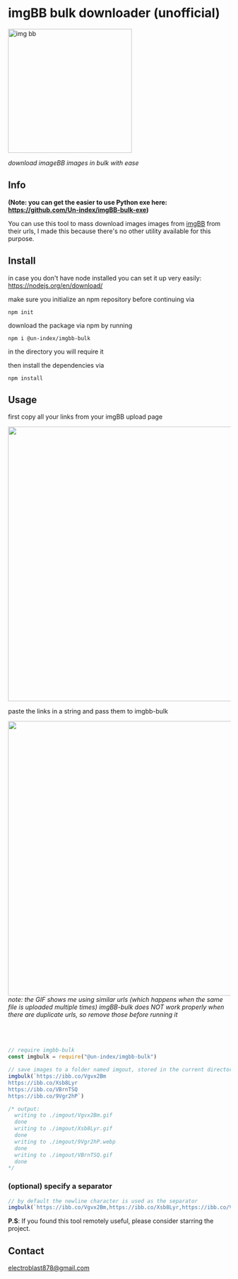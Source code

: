# imgBB bulk downloader (unofficial)
<img src = "https://user-images.githubusercontent.com/68165727/131923011-65df82b2-6520-4228-81dc-6079d4fb6cde.jpg" alt = "img bb" width=280 >

 _download imageBB images in bulk with ease_

## Info
**(Note: you can get the easier to use Python exe here: https://github.com/Un-index/imgBB-bulk-exe)**

You can use this tool to mass download images images from [imgBB](https://imgbb.com/) from their urls,
I made this because there's no other utility available for this purpose.


## Install

in case you don't have node installed you can set it up very easily: https://nodejs.org/en/download/

make sure you initialize an npm repository before continuing via
```
npm init
```

download the package via npm by running 
```
npm i @un-index/imgbb-bulk
```
in the directory you will require it

then install the dependencies via 
```
npm install
```

## Usage

first copy all your links from your imgBB upload page



<img src = "https://user-images.githubusercontent.com/68165727/132007868-764525db-b23d-4099-ba05-48a27b580c3a.gif" width = 620/>

paste the links in a string and pass them to imgbb-bulk

<img src = "https://user-images.githubusercontent.com/68165727/132009542-37dcceea-92e3-485d-8b44-64d276ff8a93.gif" width = 620/>
<i>note: the GIF shows me using similar urls (which happens when the same file is uploaded multiple times) imgBB-bulk does NOT work properly when there are duplicate urls, so remove those before running it</i>
                                                                                                            
                                                                                                            
                                                                                                            
```js
// require imgbb-bulk
const imgbulk = require("@un-index/imgbb-bulk")

// save images to a folder named imgout, stored in the current directory
imgbulk(`https://ibb.co/Vgvx2Bm
https://ibb.co/Xsb8Lyr
https://ibb.co/VBrnTSQ
https://ibb.co/9Vgr2hP`)

/* output: 
  writing to ./imgout/Vgvx2Bm.gif
  done
  writing to ./imgout/Xsb8Lyr.gif
  done
  writing to ./imgout/9Vgr2hP.webp
  done
  writing to ./imgout/VBrnTSQ.gif
  done
*/
```
### (optional) specify a separator

```js
// by default the newline character is used as the separator
imgbulk(`https://ibb.co/Vgvx2Bm,https://ibb.co/Xsb8Lyr,https://ibb.co/VBrnTSQ,https://ibb.co/9Vgr2hP`, ",")
```
**P.S**: If you found this tool remotely useful, please consider starring the project.

## Contact
electroblast878@gmail.com
